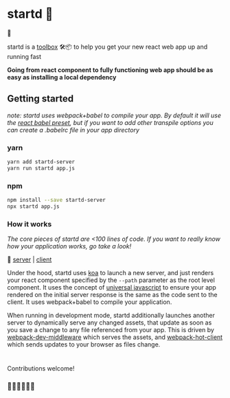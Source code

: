 # startd 🚀

👋

startd is a [toolbox](https://youtu.be/G39lKaONAlA?t=1398) 🛠📦 to help you get your new react web app up and running fast

**Going from react component to fully functioning web app should be as easy as installing a local dependency**

## Getting started

_note: startd uses webpack+babel to compile your app. By default it will use the [react babel preset](https://babeljs.io/docs/plugins/preset-react/), but if you want to add other transpile options you can create a .babelrc file in your app directory_

### yarn

```bash
yarn add startd-server
yarn run startd app.js
```

### npm

```bash
npm install --save startd-server
npx startd app.js
```

### How it works

_The core pieces of startd are <100 lines of code. If you want to really know how your application works, go take a look!_

🔎 [server](https://github.com/mgrip/startd/blob/master/src/server.js) | [client](https://github.com/mgrip/startd/blob/master/src/client.js)

Under the hood, startd uses [koa](https://github.com/koajs/koa) to launch a new server, and just renders your react component specified by the `--path` parameter as the root level component. It uses the concept of [universal javascript](https://cdb.reacttraining.com/universal-javascript-4761051b7ae9) to ensure your app rendered on the initial server response is the same as the code sent to the client. It uses webpack+babel to compile your application.

When running in development mode, startd additionally launches another server to dynamically serve any changed assets, that update as soon as you save a change to any file referenced from your app. This is driven by [webpack-dev-middleware](https://github.com/webpack/webpack-dev-middleware) which serves the assets, and [webpack-hot-client](https://github.com/webpack-contrib/webpack-hot-client) which sends updates to your browser as files change.

#

Contributions welcome!

### 👨‍🎤👩‍🔬👨‍🎨

#
